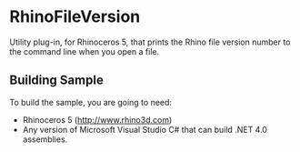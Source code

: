 RhinoFileVersion
========

Utility plug-in, for Rhinoceros 5, that prints the Rhino file version number to the command line when you open a file.

Building Sample
--------------------
To build the sample, you are going to need:

* Rhinoceros 5 (http://www.rhino3d.com)
* Any version of Microsoft Visual Studio C# that can build .NET 4.0 assemblies.
